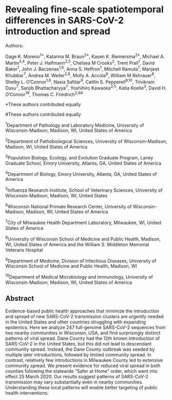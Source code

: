 # Revealing fine-scale spatiotemporal differences in SARS-CoV-2 introduction and spread

Authors: 

Gage K. Moreno<sup>1\*</sup>, Katarina M. Braun<sup>2\*</sup>, Kasen K. Riemersma<sup>2*</sup>, Michael A. Martin<sup>3,4</sup>, Peter J. Halfmann<sup>2,5</sup>, Chelsea M Crooks<sup>2</sup>, Trent Prall<sup>1</sup>, David Baker<sup>1</sup>, John J. Baczenas<sup>1,6</sup>, Anna S. Heffron<sup>1</sup>, Mitchell Ramuta<sup>1</sup>, Manjeet Khubbar<sup>7</sup>, Andrea M. Weiler<sup>2,6</sup>, Molly A. Accola<sup>8</sup>, William M Rehrauer<sup>8</sup>, Shelby L. O’Connor<sup>1,6</sup>, Nasia Safdar<sup>9</sup>, Caitlin S. Pepperell<sup>9,10</sup>, Trivikram Dasu<sup>7</sup>, Sanjib Bhattacharyya<sup>7</sup>, Yoshihiro Kawaoka<sup>2,5</sup>, Katia Koelle<sup>3</sup>, David H. O’Connor<sup>1#</sup>, Thomas C. Friedrich<sup>2,6#</sup>

\*These authors contributed equally

\#These authors contributed equally 

<sup>1</sup>Department of Pathology and Laboratory Medicine, University of Wisconsin-Madison, Madison, WI, United States of America

<sup>2</sup>Department of Pathobiological Sciences, University of Wisconsin-Madison, Madison, WI, United States of America

<sup>3</sup>Population Biology, Ecology, and Evolution Graduate Program, Laney Graduate School, Emory University, Atlanta, GA, United States of America

<sup>4</sup>Department of Biology, Emory University, Atlanta, GA, United States of America

<sup>5</sup>Influenza Research Institute, School of Veterinary Sciences, University of Wisconsin-Madison, Madison, WI, United States

<sup>6</sup>Wisconsin National Primate Research Center, University of Wisconsin-Madison, Madison, WI, United States of America

<sup>7</sup>City of Milwaukee Health Department Laboratory, Milwaukee, WI, United States of America

<sup>8</sup>University of Wisconsin School of Medicine and Public Health, Madison, WI, United States of America and the William S. Middleton Memorial Veterans Hospital

<sup>9</sup>Department of Medicine, Division of Infectious Diseases, University of Wisconsin School of Medicine and Public Health, Madison, WI

<sup>10</sup>Department of Medical Microbiology and Immunology, University of Wisconsin-Madison, Madison, WI, United States of America


## Abstract
Evidence-based public health approaches that minimize the introduction and spread of new SARS-CoV-2 transmission clusters are urgently needed in the United States and other countries struggling with expanding epidemics. Here we analyze 247 full-genome SARS-CoV-2 sequences from two nearby communities in Wisconsin, USA, and find surprisingly distinct patterns of viral spread. Dane County had the 12th known introduction of SARS-CoV-2 in the United States, but this did not lead to descendant community spread. Instead, the Dane County outbreak was seeded by multiple later introductions, followed by limited community spread. In contrast, relatively few introductions in Milwaukee County led to extensive community spread. We present evidence for reduced viral spread in both counties following the statewide “Safer at Home” order, which went into effect 25 March 2020. Our results suggest patterns of SARS-CoV-2 transmission may vary substantially even in nearby communities. Understanding these local patterns will enable better targeting of public health interventions. 
